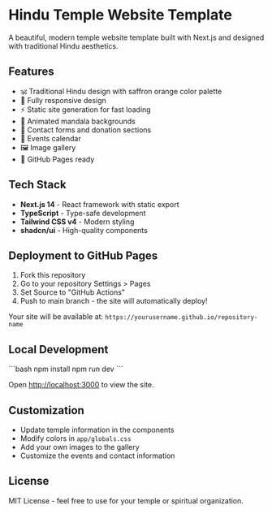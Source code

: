 # Hindu Temple Website Template

A beautiful, modern temple website template built with Next.js and designed with traditional Hindu aesthetics.

## Features

- 🕉️ Traditional Hindu design with saffron orange color palette
- 📱 Fully responsive design
- ⚡ Static site generation for fast loading
- 🎨 Animated mandala backgrounds
- 📧 Contact forms and donation sections
- 📅 Events calendar
- 🖼️ Image gallery
- 🚀 GitHub Pages ready

## Tech Stack

- **Next.js 14** - React framework with static export
- **TypeScript** - Type-safe development
- **Tailwind CSS v4** - Modern styling
- **shadcn/ui** - High-quality components

## Deployment to GitHub Pages

1. Fork this repository
2. Go to your repository Settings > Pages
3. Set Source to "GitHub Actions"
4. Push to main branch - the site will automatically deploy!

Your site will be available at: `https://yourusername.github.io/repository-name`

## Local Development

\`\`\`bash
npm install
npm run dev
\`\`\`

Open [http://localhost:3000](http://localhost:3000) to view the site.

## Customization

- Update temple information in the components
- Modify colors in `app/globals.css`
- Add your own images to the gallery
- Customize the events and contact information

## License

MIT License - feel free to use for your temple or spiritual organization.
